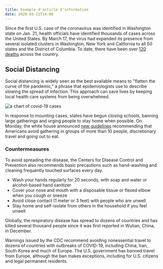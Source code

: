 ```yaml
---
title: Exemple d'article d'information
date: 2020-03-22T14:00
---
```


Since the first U.S. case of the coronavirus was identified in Washington state on Jan. 21, health officials have identified thousands of cases across the United States. By March 17, the virus had expanded its presence from several isolated clusters in Washington, New York and California to all 50 states and the District of Columbia. To date, there have been over [120 deaths](https://coronavirus.jhu.edu/map.html) across the country.

## Social Distancing

Social distancing is widely seen as the best available means to "flatten the curve of the pandemic," a phrase that epidemiologists use to describe slowing the spread of infection. This approach can save lives by keeping local health care systems from being overwhelmed.

![a chart of covid-19 cases](/static/images/uploads/chart.jpg)

In response to mounting cases, states have begun closing schools, banning large gatherings and urging people to stay home when possible. On Monday, the white house announced [new guidelines](https://www.whitehouse.gov/briefings-statements/coronavirus-guidelines-america/) recommending that Americans avoid gathering in groups of more than 10 people, discretionary travel and going out to eat.

### Countermeasures

To avoid spreading the disease, the Centers for Disease Control and Prevention also recommends basic precautions such as hand-washing and cleaning frequently touched surfaces every day.

* Wash your hands regularly for 20 seconds, with soap and water or alcohol-based hand sanitizer
* Cover your nose and mouth with a disposable tissue or flexed elbow when you cough or sneeze
* Avoid close contact (1 meter or 3 feet) with people who are unwell
* Stay home and self-isolate from others in the household if you feel unwell

Globally, the respiratory disease has spread to dozens of countries and has killed several thousand people since it was first reported in Wuhan, China, in December.

Warnings issued by the CDC recommend avoiding nonessential travel to dozens of countries with outbreaks of COVID-19, including China, Iran, South Korea and much of Europe. The U.S. government has banned travel from Europe, although the ban makes exceptions, including for U.S. citizens and legal permanent residents.